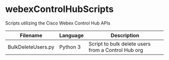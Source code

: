 # webexControlHubScripts
Scripts utilizing the Cisco Webex Control Hub APIs

Filename | Language | Description
--- | --- | ---
BulkDeleteUsers.py | Python 3 | Script to bulk delete users from a Control Hub org
